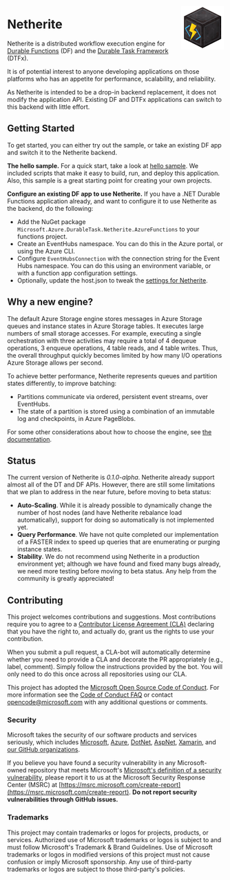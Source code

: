 ﻿<p style="text-align: center; float: right;"><img src="src/DurableTask.Netherite/icon.png" /></p>

# Netherite

Netherite is a distributed workflow execution engine for [Durable Functions](https://github.com/Azure/azure-functions-durable-extension) (DF) and the [Durable Task Framework](https://github.com/Azure/durabletask/) (DTFx).

It is of potential interest to anyone developing applications on those platforms who has an appetite for performance, scalability, and reliability.

As Netherite is intended to be a drop-in backend replacement, it does not modify the application API. Existing DF and DTFx applications can switch to this backend with little effort.

## Getting Started

To get started, you can either try out the sample, or take an existing DF app and switch it to the Netherite backend.

**The hello sample.**
For a quick start, take a look at [hello sample](https://microsoft.github.io/durabletask-netherite/#/hello-sample.md). We included scripts that make it easy to build, run, and deploy this application. Also, this sample is a great starting point for creating your own projects.

**Configure an existing DF app to use Netherite.**
If you have a .NET Durable Functions application already, and want to configure it to use Netherite as the backend, do the following:

- Add the NuGet package `Microsoft.Azure.DurableTask.Netherite.AzureFunctions` to your functions project.
- Create an EventHubs namespace. You can do this in the Azure portal, or using the Azure CLI.
- Configure `EventHubsConnection` with the connection string for the Event Hubs namespace. You can do this using an environment variable, or with a function app configuration settings.
- Optionally, update the host.json to tweak the [settings for Netherite](https://microsoft.github.io/durabletask-netherite/#/settings.md).

## Why a new engine?

The default Azure Storage engine stores messages in Azure Storage queues and instance states in Azure Storage tables. It executes large numbers of small storage accesses. For example, executing a single orchestration with three activities may require a total of 4 dequeue operations, 3 enqueue operations, 4 table reads, and 4 table writes. Thus, the overall throughput quickly becomes limited by how many I/O operations Azure Storage allows per second.

To achieve better performance, Netherite represents queues and partition states differently, to improve batching:

- Partitions communicate via ordered, persistent event streams, over EventHubs.
- The state of a partition is stored using a combination of an immutable log and checkpoints, in Azure PageBlobs.

For some other considerations about how to choose the engine, see [the documentation](https://microsoft.github.io/durabletask-netherite/#/considerations.md).

## Status

The current version of Netherite is *0.1.0-alpha*.  Netherite already support almost all of the DT and DF APIs. However, there are still some limitations that we plan to address in the near future, before moving to beta status:

- **Auto-Scaling**. While it is already possible to dynamically change the number of host nodes (and have Netherite rebalance load automatically), support for doing so automatically is not implemented yet.
- **Query Performance**. We have not quite completed our implementation of a FASTER index to speed up queries that are enumerating or purging instance states.
- **Stability**. We do not recommend using Netherite in a production environment yet; although we have found and fixed many bugs already, we need more testing before moving to beta status. Any help from the community is greatly appreciated!

## Contributing

This project welcomes contributions and suggestions. Most contributions require you to
agree to a [Contributor License Agreement (CLA)](https://cla.microsoft.com) declaring that you have the right to, and actually do, grant us the rights to use your contribution. 

When you submit a pull request, a CLA-bot will automatically determine whether you need
to provide a CLA and decorate the PR appropriately (e.g., label, comment). Simply follow the
instructions provided by the bot. You will only need to do this once across all repositories using our CLA.

This project has adopted the [Microsoft Open Source Code of Conduct](https://opensource.microsoft.com/codeofconduct/).
For more information see the [Code of Conduct FAQ](https://opensource.microsoft.com/codeofconduct/faq/)
or contact [opencode@microsoft.com](mailto:opencode@microsoft.com) with any additional questions or comments.

### Security

Microsoft takes the security of our software products and services seriously, which includes [Microsoft](https://github.com/Microsoft), [Azure](https://github.com/Azure), [DotNet](https://github.com/dotnet), [AspNet](https://github.com/aspnet), [Xamarin](https://github.com/xamarin), and [our GitHub organizations](https://opensource.microsoft.com/).

If you believe you have found a security vulnerability in any Microsoft-owned repository that meets Microsoft's [Microsoft's definition of a security vulnerability](https://docs.microsoft.com/en-us/previous-versions/tn-archive/cc751383(v=technet.10)), please report it to us at the Microsoft Security Response Center (MSRC) at [https://msrc.microsoft.com/create-report](https://msrc.microsoft.com/create-report). **Do not report security vulnerabilities through GitHub issues.**

### Trademarks

This project may contain trademarks or logos for projects, products, or services. Authorized use of Microsoft trademarks or logos is subject to and must follow Microsoft's Trademark & Brand Guidelines. Use of Microsoft trademarks or logos in modified versions of this project must not cause confusion or imply Microsoft sponsorship. Any use of third-party trademarks or logos are subject to those third-party's policies.
